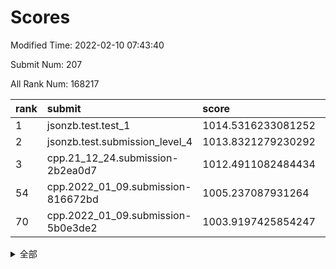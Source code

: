 # Scores

Modified Time: 2022-02-10 07:43:40

Submit Num: 207

All Rank Num: 168217

| rank |               submit               |       score        |       sigma        | pk_num |
| :--- | :--------------------------------- | :----------------- | :----------------- | :----- |
| 1    | jsonzb.test.test_1                 | 1014.5316233081252 | 0.8422611297812057 | 3251   |
| 2    | jsonzb.test.submission_level_4     | 1013.8321279230292 | 0.8070864187131626 | 3251   |
| 3    | cpp.21_12_24.submission-2b2ea0d7   | 1012.4911082484434 | 0.7981176895097742 | 3251   |
| 54   | cpp.2022_01_09.submission-816672bd | 1005.237087931264  | 0.7321363367793974 | 3250   |
| 70   | cpp.2022_01_09.submission-5b0e3de2 | 1003.9197425854247 | 0.7144686567298022 | 3251   |


<details>
<summary>全部</summary>

| rank |                 submit                 |       score        |       sigma        | pk_num |
| :--- | :------------------------------------- | :----------------- | :----------------- | :----- |
| 1    | jsonzb.test.test_1                     | 1014.5316233081252 | 0.8422611297812057 | 3251   |
| 2    | jsonzb.test.submission_level_4         | 1013.8321279230292 | 0.8070864187131626 | 3251   |
| 3    | cpp.21_12_24.submission-2b2ea0d7       | 1012.4911082484434 | 0.7981176895097742 | 3251   |
| 4    | gobigger.level_3.submission_level_3_8  | 1012.0815776918158 | 0.7723228794720338 | 3251   |
| 5    | gobigger.level_3.submission_level_3_7  | 1011.0035984483579 | 0.7831572066315875 | 3253   |
| 6    | gobigger.level_3.submission_level_3_17 | 1010.9449014114267 | 0.7696745295715275 | 3246   |
| 7    | gobigger.level_3.submission_level_3_36 | 1010.9305316623759 | 0.7749729426866934 | 3255   |
| 8    | gobigger.level_3.submission_level_3_46 | 1010.8604575423159 | 0.762833061368772  | 3250   |
| 9    | gobigger.level_3.submission_level_3_34 | 1010.8347527949535 | 0.7962971506541746 | 3252   |
| 10   | gobigger.level_3.submission_level_3_10 | 1010.7581154749965 | 0.7568748009918838 | 3250   |
| 11   | gobigger.level_3.submission_level_3_12 | 1010.7349232438004 | 0.7689056683921728 | 3248   |
| 12   | gobigger.level_3.submission_level_3_19 | 1010.6511114688515 | 0.7639258977918992 | 3248   |
| 13   | gobigger.level_3.submission_level_3_31 | 1010.5805174180857 | 0.7533920303894978 | 3253   |
| 14   | gobigger.level_3.submission_level_3_35 | 1010.5456724931669 | 0.7544051788237484 | 3248   |
| 15   | gobigger.level_3.submission_level_3_22 | 1010.5350183757712 | 0.773581331175625  | 3249   |
| 16   | gobigger.level_3.submission_level_3_42 | 1010.4452715430342 | 0.7699602185820507 | 3248   |
| 17   | gobigger.level_3.submission_level_3_23 | 1010.3097734833634 | 0.7605849295252305 | 3251   |
| 18   | gobigger.level_3.submission_level_3_48 | 1010.1840244260131 | 0.7757547418954325 | 3249   |
| 19   | gobigger.level_3.submission_level_3_26 | 1010.1822603849416 | 0.7739484003807311 | 3249   |
| 20   | gobigger.level_3.submission_level_3_0  | 1010.1546596365075 | 0.7726066643902896 | 3254   |
| 21   | gobigger.level_3.submission_level_3_41 | 1010.1130903038325 | 0.7505032415835234 | 3256   |
| 22   | gobigger.level_3.submission_level_3_18 | 1010.0964103746483 | 0.7505399139834259 | 3251   |
| 23   | gobigger.level_3.submission_level_3_39 | 1010.0863361569237 | 0.7430750105848251 | 3253   |
| 24   | gobigger.level_3.submission_level_3_44 | 1010.0371758284527 | 0.761767667324102  | 3248   |
| 25   | gobigger.level_3.submission_level_3_49 | 1010.0263915588159 | 0.7462313246260445 | 3253   |
| 26   | gobigger.level_3.submission_level_3_9  | 1010.0159031587656 | 0.7659349921008621 | 3245   |
| 27   | gobigger.level_3.submission_level_3_24 | 1009.9735181534562 | 0.759516206803775  | 3255   |
| 28   | gobigger.level_3.submission_level_3_4  | 1009.9394737259696 | 0.7497790193438071 | 3251   |
| 29   | gobigger.level_3.submission_level_3_30 | 1009.9220303613362 | 0.7541102584526883 | 3253   |
| 30   | gobigger.level_3.submission_level_3_20 | 1009.9082205642085 | 0.7613577071133445 | 3246   |
| 31   | gobigger.level_3.submission_level_3_27 | 1009.8852354700896 | 0.7633086802573671 | 3250   |
| 32   | gobigger.level_3.submission_level_3_2  | 1009.8467708105703 | 0.7565283014854159 | 3242   |
| 33   | gobigger.level_3.submission_level_3_28 | 1009.7042151017371 | 0.7402448247217664 | 3252   |
| 34   | gobigger.level_3.submission_level_3_45 | 1009.672813524844  | 0.7564807962602174 | 3249   |
| 35   | gobigger.level_3.submission_level_3_15 | 1009.5985307117485 | 0.74495045626282   | 3256   |
| 36   | gobigger.level_3.submission_level_3_13 | 1009.5767818173236 | 0.7508064459272971 | 3255   |
| 37   | gobigger.level_3.submission_level_3_1  | 1009.5690766851105 | 0.7610042873444662 | 3254   |
| 38   | gobigger.level_3.submission_level_3_29 | 1009.5155655655942 | 0.7454682217717661 | 3256   |
| 39   | gobigger.level_3.submission_level_3_43 | 1009.4935854429672 | 0.750466093100976  | 3255   |
| 40   | gobigger.level_3.submission_level_3_5  | 1009.4585107611649 | 0.7821608758026775 | 3249   |
| 41   | gobigger.level_3.submission_level_3_40 | 1009.4558272847121 | 0.7482948453573117 | 3251   |
| 42   | gobigger.level_3.submission_level_3_32 | 1009.3516680029287 | 0.7574688117529359 | 3252   |
| 43   | gobigger.level_3.submission_level_3_3  | 1009.3443228014598 | 0.7366078555648317 | 3247   |
| 44   | gobigger.level_3.submission_level_3_25 | 1009.3378467546232 | 0.741832358756737  | 3250   |
| 45   | gobigger.level_3.submission_level_3_6  | 1009.10765757602   | 0.7438554885954121 | 3248   |
| 46   | gobigger.level_3.submission_level_3_11 | 1008.9656630478286 | 0.7479288680694997 | 3253   |
| 47   | gobigger.level_3.submission_level_3_37 | 1008.9140716073347 | 0.748455459783046  | 3253   |
| 48   | gobigger.level_3.submission_level_3_47 | 1008.9004930367746 | 0.7154438779733646 | 3247   |
| 49   | gobigger.level_3.submission_level_3_38 | 1008.8581725504041 | 0.7463283732944356 | 3252   |
| 50   | gobigger.level_3.submission_level_3_33 | 1008.8440004084165 | 0.746440897882323  | 3252   |
| 51   | gobigger.level_3.submission_level_3_16 | 1008.7073590987364 | 0.7356683519365608 | 3249   |
| 52   | gobigger.level_3.submission_level_3_14 | 1008.4127747544347 | 0.7467182375447006 | 3251   |
| 53   | gobigger.level_3.submission_level_3_21 | 1008.315341274985  | 0.7445704927361185 | 3251   |
| 54   | cpp.2022_01_09.submission-816672bd     | 1005.237087931264  | 0.7321363367793974 | 3250   |
| 55   | gobigger.level_1.submission_level_1_41 | 1005.1788873129786 | 0.7230763665747779 | 3253   |
| 56   | gobigger.level_1.submission_level_1_39 | 1004.7844147693742 | 0.7248433084951199 | 3248   |
| 57   | gobigger.level_1.submission_level_1_49 | 1004.758911811618  | 0.7176838276831726 | 3249   |
| 58   | gobigger.level_1.submission_level_1_21 | 1004.4676994248597 | 0.7155565633542773 | 3251   |
| 59   | gobigger.level_1.submission_level_1_28 | 1004.4089859077708 | 0.7315006240293782 | 3257   |
| 60   | gobigger.level_1.submission_level_1_16 | 1004.2818525549217 | 0.7041051621901049 | 3253   |
| 61   | gobigger.level_1.submission_level_1_18 | 1004.2710264608601 | 0.7192472079421895 | 3249   |
| 62   | gobigger.level_1.submission_level_1_33 | 1004.2688298545031 | 0.7086927360987562 | 3255   |
| 63   | gobigger.level_1.submission_level_1_26 | 1004.2563949052243 | 0.7150232732518381 | 3249   |
| 64   | gobigger.level_1.submission_level_1_31 | 1004.2118404666828 | 0.7309815122444503 | 3250   |
| 65   | gobigger.level_1.submission_level_1_19 | 1004.1749757207555 | 0.7304719885331156 | 3248   |
| 66   | gobigger.level_1.submission_level_1_4  | 1004.1687260851147 | 0.7095771719385106 | 3250   |
| 67   | gobigger.level_1.submission_level_1_48 | 1004.144024987022  | 0.7124341972304102 | 3251   |
| 68   | gobigger.level_1.submission_level_1_1  | 1004.1369406404349 | 0.7158821714364981 | 3249   |
| 69   | gobigger.level_1.submission_level_1_23 | 1003.9205619303057 | 0.7243176574827884 | 3257   |
| 70   | cpp.2022_01_09.submission-5b0e3de2     | 1003.9197425854247 | 0.7144686567298022 | 3251   |
| 71   | gobigger.level_1.submission_level_1_10 | 1003.915019761864  | 0.7224166963697226 | 3253   |
| 72   | gobigger.level_1.submission_level_1_13 | 1003.848780183024  | 0.7126805094735398 | 3249   |
| 73   | gobigger.level_1.submission_level_1_8  | 1003.748538551589  | 0.7197723484598519 | 3249   |
| 74   | gobigger.level_1.submission_level_1_14 | 1003.7341892784541 | 0.7154874360688022 | 3252   |
| 75   | gobigger.level_1.submission_level_1_6  | 1003.7162998908419 | 0.7212894488823691 | 3251   |
| 76   | gobigger.level_1.submission_level_1_2  | 1003.6609400130905 | 0.7149367344699871 | 3246   |
| 77   | gobigger.level_1.submission_level_1_12 | 1003.6542836764143 | 0.720270195653447  | 3255   |
| 78   | gobigger.level_1.submission_level_1_42 | 1003.6050985942379 | 0.7221901854553173 | 3254   |
| 79   | gobigger.level_1.submission_level_1_35 | 1003.5813068418262 | 0.7205630636621814 | 3254   |
| 80   | gobigger.level_1.submission_level_1_11 | 1003.5502231622077 | 0.7075038105115299 | 3251   |
| 81   | gobigger.level_1.submission_level_1_20 | 1003.4467490470392 | 0.7202756046862075 | 3250   |
| 82   | gobigger.level_1.submission_level_1_44 | 1003.3396325390532 | 0.7138047706494469 | 3252   |
| 83   | gobigger.level_1.submission_level_1_34 | 1003.2675531670966 | 0.7153490794679772 | 3252   |
| 84   | gobigger.level_1.submission_level_1_27 | 1003.128159027105  | 0.7296931872421347 | 3255   |
| 85   | gobigger.level_1.submission_level_1_29 | 1003.1176387144886 | 0.7124463333710145 | 3249   |
| 86   | gobigger.level_1.submission_level_1_24 | 1003.0992454860053 | 0.7304144807057287 | 3249   |
| 87   | gobigger.level_1.submission_level_1_38 | 1003.0871318568883 | 0.7182204829138938 | 3247   |
| 88   | gobigger.level_1.submission_level_1_37 | 1003.0820163557963 | 0.7011694086727526 | 3251   |
| 89   | gobigger.level_1.submission_level_1_30 | 1002.9818239662259 | 0.7068871308647278 | 3252   |
| 90   | gobigger.level_1.submission_level_1_32 | 1002.9812883822689 | 0.7210360815363716 | 3251   |
| 91   | gobigger.level_1.submission_level_1_5  | 1002.9359958626723 | 0.7213331052664195 | 3251   |
| 92   | gobigger.level_1.submission_level_1_40 | 1002.9148282518119 | 0.7283208404815052 | 3252   |
| 93   | gobigger.level_1.submission_level_1_7  | 1002.8912239352143 | 0.7069131253194612 | 3249   |
| 94   | gobigger.level_1.submission_level_1_17 | 1002.8673218730432 | 0.7196234606340889 | 3251   |
| 95   | gobigger.level_1.submission_level_1_15 | 1002.7307289109494 | 0.7174183408757733 | 3248   |
| 96   | gobigger.level_1.submission_level_1_3  | 1002.6366207690675 | 0.712324032927869  | 3254   |
| 97   | gobigger.level_1.submission_level_1_0  | 1002.5836057108012 | 0.7020972110272967 | 3250   |
| 98   | gobigger.level_1.submission_level_1_43 | 1002.4498525843784 | 0.7205732319964553 | 3253   |
| 99   | gobigger.level_1.submission_level_1_36 | 1002.4354583203183 | 0.7198298437988548 | 3253   |
| 100  | gobigger.level_1.submission_level_1_46 | 1002.43375855899   | 0.7172720571840298 | 3250   |
| 101  | gobigger.level_1.submission_level_1_22 | 1002.3887822122822 | 0.7070595957961002 | 3252   |
| 102  | gobigger.level_1.submission_level_1_9  | 1002.3677895788925 | 0.7130978347823285 | 3252   |
| 103  | gobigger.level_1.submission_level_1_25 | 1002.0331554253348 | 0.7142802848112145 | 3253   |
| 104  | gobigger.level_1.submission_level_1_45 | 1002.0231230581217 | 0.703865892303633  | 3250   |
| 105  | gobigger.level_1.submission_level_1_47 | 1000.6500662198331 | 0.7145212765296041 | 3250   |
| 106  | gobigger.random.submission_random_39   | 996.945442202236   | 0.7005147139133004 | 3251   |
| 107  | gobigger.random.submission_random_42   | 996.9212534509737  | 0.7118912135677888 | 3248   |
| 108  | gobigger.random.submission_random_27   | 996.8930546468923  | 0.7042289117699585 | 3249   |
| 109  | gobigger.random.submission_random_7    | 996.8488830333173  | 0.7173047340797838 | 3247   |
| 110  | gobigger.random.submission_random_24   | 996.8205036658319  | 0.7125390670781029 | 3246   |
| 111  | gobigger.random.submission_random_16   | 996.8121963839502  | 0.7052850192136174 | 3244   |
| 112  | gobigger.random.submission_random_32   | 996.5962903700886  | 0.7035299270913826 | 3249   |
| 113  | gobigger.random.submission_random_23   | 996.5239527126154  | 0.7167204404871375 | 3252   |
| 114  | gobigger.random.submission_random_14   | 996.4465161801965  | 0.7083015315493001 | 3253   |
| 115  | gobigger.random.submission_random_26   | 996.4111415946059  | 0.7207254719993109 | 3251   |
| 116  | gobigger.random.submission_random_29   | 996.3818414527099  | 0.7202733440505161 | 3246   |
| 117  | gobigger.random.submission_random_41   | 996.3176563700317  | 0.7092466682922741 | 3252   |
| 118  | gobigger.random.submission_random_28   | 996.308024120419   | 0.7096007759703536 | 3250   |
| 119  | gobigger.random.submission_random_2    | 996.1655891842832  | 0.7127055255424981 | 3253   |
| 120  | gobigger.random.submission_random_21   | 996.132825712924   | 0.7090536988375604 | 3254   |
| 121  | gobigger.random.submission_random_37   | 996.1189114214004  | 0.7044396002141184 | 3251   |
| 122  | gobigger.random.submission_random_30   | 996.1039276491975  | 0.7159817238181334 | 3252   |
| 123  | gobigger.random.submission_random_0    | 996.0824055151775  | 0.7187177301866491 | 3252   |
| 124  | gobigger.random.submission_random_11   | 995.9885965975996  | 0.7143880699472354 | 3251   |
| 125  | gobigger.random.submission_random_6    | 995.9279331029929  | 0.7030696059322327 | 3254   |
| 126  | gobigger.random.submission_random_46   | 995.9201569567053  | 0.7129962838358048 | 3253   |
| 127  | gobigger.random.submission_random_31   | 995.90586468772    | 0.7070515792450313 | 3254   |
| 128  | gobigger.random.submission_random_33   | 995.9013335916554  | 0.7183633574735326 | 3245   |
| 129  | gobigger.random.submission_random_8    | 995.863530711145   | 0.713102265687683  | 3248   |
| 130  | gobigger.random.submission_random_36   | 995.6933232588369  | 0.6950874778318114 | 3254   |
| 131  | gobigger.random.submission_random_17   | 995.6849240973124  | 0.7068750163479707 | 3253   |
| 132  | gobigger.random.submission_random_9    | 995.5966261662176  | 0.7076746656993733 | 3256   |
| 133  | gobigger.random.submission_random_12   | 995.5948306746662  | 0.7287163116054262 | 3246   |
| 134  | gobigger.random.submission_random_22   | 995.5837989249922  | 0.7178218557553561 | 3252   |
| 135  | gobigger.random.submission_random_20   | 995.544325648252   | 0.7287513555955123 | 3247   |
| 136  | gobigger.random.submission_random_19   | 995.5324817056967  | 0.7186031955366994 | 3255   |
| 137  | gobigger.random.submission_random_43   | 995.5119756294346  | 0.7118617084689941 | 3252   |
| 138  | gobigger.random.submission_random_4    | 995.5046783298341  | 0.7129543870302654 | 3250   |
| 139  | gobigger.random.submission_random_34   | 995.4468637795904  | 0.706368011345386  | 3254   |
| 140  | gobigger.random.submission_random_18   | 995.4349121362512  | 0.7349134351073235 | 3251   |
| 141  | gobigger.random.submission_random_44   | 995.4265994656984  | 0.7150253397151759 | 3246   |
| 142  | gobigger.random.submission_random_48   | 995.4003115958258  | 0.7206260188074595 | 3248   |
| 143  | gobigger.random.submission_random_35   | 995.3912746524726  | 0.7024242203349687 | 3250   |
| 144  | gobigger.random.submission_random_1    | 995.3266540459946  | 0.7250805042670417 | 3252   |
| 145  | gobigger.random.submission_random_45   | 995.3080160484686  | 0.7103451275866545 | 3249   |
| 146  | gobigger.random.submission_random_38   | 995.2882808364164  | 0.7071103349178114 | 3245   |
| 147  | gobigger.random.submission_random_47   | 995.221513242728   | 0.7118244489513195 | 3243   |
| 148  | gobigger.random.submission_random_5    | 995.0761666081434  | 0.7115065937090533 | 3252   |
| 149  | gobigger.random.submission_random_49   | 994.9136486989366  | 0.7080800860884835 | 3252   |
| 150  | gobigger.random.submission_random_10   | 994.8858230106204  | 0.7195611175298195 | 3250   |
| 151  | gobigger.random.submission_random_40   | 994.8467337812326  | 0.718639660066221  | 3251   |
| 152  | gobigger.random.submission_random_15   | 994.8193664964626  | 0.7135046703848444 | 3251   |
| 153  | gobigger.random.submission_random_13   | 994.7612889330139  | 0.7066434995847745 | 3256   |
| 154  | gobigger.random.submission_random_3    | 994.4286775310717  | 0.7165301463190406 | 3248   |
| 155  | gobigger.random.submission_random_25   | 994.1082978346756  | 0.7092422770045371 | 3249   |
| 156  | gobigger.level_2.submission_level_2_9  | 993.8197347992474  | 0.7279204777268281 | 3253   |
| 157  | gobigger.level_2.submission_level_2_11 | 993.6400159732102  | 0.734892110584576  | 3251   |
| 158  | gobigger.level_2.submission_level_2_49 | 993.5459310237981  | 0.7357150165596976 | 3251   |
| 159  | gobigger.level_2.submission_level_2_35 | 993.4445356848405  | 0.72525208288102   | 3248   |
| 160  | gobigger.level_2.submission_level_2_40 | 993.2703060161987  | 0.7310647566044778 | 3252   |
| 161  | gobigger.level_2.submission_level_2_48 | 993.0109373754676  | 0.7341297155805614 | 3251   |
| 162  | gobigger.level_2.submission_level_2_38 | 992.9583258330664  | 0.7259023294053482 | 3251   |
| 163  | gobigger.level_2.submission_level_2_2  | 992.8873811719902  | 0.7491577690517972 | 3253   |
| 164  | gobigger.level_2.submission_level_2_0  | 992.8381568047511  | 0.7221244805781474 | 3248   |
| 165  | gobigger.level_2.submission_level_2_3  | 992.6425552816709  | 0.7393025172354025 | 3250   |
| 166  | gobigger.level_2.submission_level_2_44 | 992.5863593997727  | 0.7413656677534477 | 3251   |
| 167  | gobigger.level_2.submission_level_2_14 | 992.5600136656203  | 0.7774562986372225 | 3253   |
| 168  | gobigger.level_2.submission_level_2_46 | 992.5308306503534  | 0.7433452751684207 | 3250   |
| 169  | gobigger.level_2.submission_level_2_33 | 992.5164550658576  | 0.7339497416398194 | 3251   |
| 170  | gobigger.level_2.submission_level_2_8  | 992.440122203686   | 0.7517678967960693 | 3249   |
| 171  | gobigger.level_2.submission_level_2_19 | 992.4365899621198  | 0.751660171458462  | 3250   |
| 172  | gobigger.level_2.submission_level_2_17 | 992.431553140914   | 0.7360771140751948 | 3250   |
| 173  | gobigger.level_2.submission_level_2_25 | 992.4229753563742  | 0.746795328022015  | 3246   |
| 174  | gobigger.level_2.submission_level_2_26 | 992.3585437969296  | 0.7350013950125992 | 3249   |
| 175  | gobigger.level_2.submission_level_2_36 | 992.3267435016216  | 0.7469252689690931 | 3249   |
| 176  | gobigger.level_2.submission_level_2_15 | 992.2850052148722  | 0.7299100952576192 | 3244   |
| 177  | gobigger.level_2.submission_level_2_37 | 992.2240061034361  | 0.7556446956540447 | 3246   |
| 178  | gobigger.level_2.submission_level_2_22 | 992.1008008517745  | 0.7435255422355579 | 3254   |
| 179  | gobigger.level_2.submission_level_2_21 | 992.0949108182003  | 0.748911229764989  | 3253   |
| 180  | gobigger.level_2.submission_level_2_45 | 992.0539738840864  | 0.7612048088473242 | 3247   |
| 181  | gobigger.level_2.submission_level_2_10 | 992.0521682265677  | 0.7356151567945    | 3252   |
| 182  | gobigger.level_2.submission_level_2_27 | 992.0437094705374  | 0.7516529970787053 | 3252   |
| 183  | gobigger.level_2.submission_level_2_32 | 991.9749981359694  | 0.7504840926282492 | 3257   |
| 184  | gobigger.level_2.submission_level_2_43 | 991.9731165390715  | 0.7519703012580669 | 3250   |
| 185  | gobigger.level_2.submission_level_2_6  | 991.7701522829163  | 0.7595158219187107 | 3249   |
| 186  | gobigger.level_2.submission_level_2_39 | 991.6949019822979  | 0.7602892604276675 | 3251   |
| 187  | gobigger.level_2.submission_level_2_7  | 991.6819484211267  | 0.739177222750764  | 3243   |
| 188  | gobigger.level_2.submission_level_2_30 | 991.6219745700226  | 0.7441324897192692 | 3250   |
| 189  | gobigger.level_2.submission_level_2_13 | 991.6159147626934  | 0.744474911901136  | 3254   |
| 190  | gobigger.level_2.submission_level_2_16 | 991.6149585729811  | 0.7519947954318934 | 3250   |
| 191  | gobigger.level_2.submission_level_2_29 | 991.5985721271549  | 0.7353254491785721 | 3248   |
| 192  | gobigger.level_2.submission_level_2_12 | 991.5852277263967  | 0.7332796174291613 | 3252   |
| 193  | gobigger.level_2.submission_level_2_20 | 991.5626830469639  | 0.7670285920117734 | 3246   |
| 194  | gobigger.level_2.submission_level_2_31 | 991.5580580210689  | 0.76921256057677   | 3255   |
| 195  | gobigger.level_2.submission_level_2_42 | 991.5569023566868  | 0.7570441810229944 | 3248   |
| 196  | gobigger.level_2.submission_level_2_4  | 991.447813366436   | 0.7464825665233863 | 3247   |
| 197  | gobigger.level_2.submission_level_2_28 | 991.4133781610726  | 0.7531454446088383 | 3247   |
| 198  | gobigger.level_2.submission_level_2_18 | 991.2291498216175  | 0.7704217247428743 | 3250   |
| 199  | gobigger.level_2.submission_level_2_23 | 991.0739038635927  | 0.757423361793751  | 3251   |
| 200  | gobigger.level_2.submission_level_2_5  | 990.9511171171721  | 0.7626111338136264 | 3252   |
| 201  | gobigger.level_2.submission_level_2_34 | 990.9420759062839  | 0.7660855581229532 | 3249   |
| 202  | gobigger.level_2.submission_level_2_1  | 990.9035764818857  | 0.7430319907209973 | 3251   |
| 203  | gobigger.level_2.submission_level_2_47 | 990.7886602570104  | 0.7564953704585331 | 3251   |
| 204  | gobigger.level_2.submission_level_2_24 | 990.5993002405785  | 0.7680842767961045 | 3253   |
| 205  | gobigger.level_2.submission_level_2_41 | 989.9384552106103  | 0.7815477381948311 | 3248   |
| 206  | gobigger.none.submission_none_0        | 979.0717418773926  | 1.189637976352547  | 3250   |
| 207  | gobigger.none.submission_none_1        | 978.7952948825543  | 1.1848367152037211 | 3246   |

</details>
